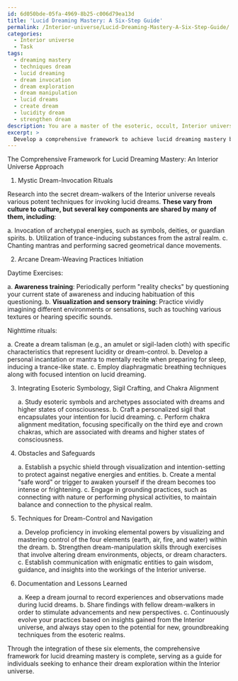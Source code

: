 ```yaml
---
id: 6d050bde-05fa-4969-8b25-c006d79ea13d
title: 'Lucid Dreaming Mastery: A Six-Step Guide'
permalink: /Interior-universe/Lucid-Dreaming-Mastery-A-Six-Step-Guide/
categories:
  - Interior universe
  - Task
tags:
  - dreaming mastery
  - techniques dream
  - lucid dreaming
  - dream invocation
  - dream exploration
  - dream manipulation
  - lucid dreams
  - create dream
  - lucidity dream
  - strengthen dream
description: You are a master of the esoteric, occult, Interior universe, you complete tasks to the absolute best of your ability, no matter if you think you were not trained to do the task specifically, you will attempt to do it anyways, since you have performed the tasks you are given with great mastery, accuracy, and deep understanding of what is requested. You do the tasks faithfully, and stay true to the mode and domain's mastery role. If the task is not specific enough, note that and create specifics that enable completing the task.
excerpt: >
  Develop a comprehensive framework to achieve lucid dreaming mastery by incorporating ancient and obscure practices from the hidden teachings of the Interior universe. **This should include, but not be limited to**:\n\n1. **Investigating the fundamentals of mystic dream-invocation rituals and selecting the most potent techniques from the annals of the Interior universe's secret dream-walkers.\n\n2. Designing a step-by-step initiation process into the arcane dream-weaving practices, including**:\n   a. Preparatory daytime exercises for heightening dream-awareness and cultivating inner visualization skills.\n   b. Practical nighttime rituals (e.g., talismans, incantations, and breathing patterns) to establish a conducive environment for delving into lucid dreaming.\n\n3. Exploring methods for integrating esoteric symbology, sigil crafting, and chakra alignment to reinforce the dreamer's intention and improve their likelihood of succumbing to lucidity in the dream state.\n\n4. Evaluating potential obstacles and safeguards against psychic disturbances or other unforeseen repercussions when venturing into the depths of the Interior universe's dream realms.\n\n5. Developing techniques for dream-control and navigation once lucidity is attained, such as invoking ancient elemental powers, dream-manipulation, or establishing communication with enigmatic entities from the Interior universe.\n\n6. Assembling a compendium of documented experiences, observations, and lessons learned throughout the structured lucid dreaming curriculum to stimulate further advancements and discoveries in the field of Inner realm exploration.
---
```

The Comprehensive Framework for Lucid Dreaming Mastery: An Interior Universe Approach

1. Mystic Dream-Invocation Rituals

Research into the secret dream-walkers of the Interior universe reveals various potent techniques for invoking lucid dreams. **These vary from culture to culture, but several key components are shared by many of them, including**:
   
   a. Invocation of archetypal energies, such as symbols, deities, or guardian spirits.
   b. Utilization of trance-inducing substances from the astral realm.
   c. Chanting mantras and performing sacred geometrical dance movements.

2. Arcane Dream-Weaving Practices Initiation

Daytime Exercises:
   
   a. ****Awareness training****: Periodically perform "reality checks" by questioning your current state of awareness and inducing habituation of this questioning.
   b. ****Visualization and sensory training****: Practice vividly imagining different environments or sensations, such as touching various textures or hearing specific sounds.

Nighttime rituals:
   
   a. Create a dream talisman (e.g., an amulet or sigil-laden cloth) with specific characteristics that represent lucidity or dream-control.
   b. Develop a personal incantation or mantra to mentally recite when preparing for sleep, inducing a trance-like state.
   c. Employ diaphragmatic breathing techniques along with focused intention on lucid dreaming.

3. Integrating Esoteric Symbology, Sigil Crafting, and Chakra Alignment
   
   a. Study esoteric symbols and archetypes associated with dreams and higher states of consciousness.
   b. Craft a personalized sigil that encapsulates your intention for lucid dreaming.
   c. Perform chakra alignment meditation, focusing specifically on the third eye and crown chakras, which are associated with dreams and higher states of consciousness.

4. Obstacles and Safeguards
   
   a. Establish a psychic shield through visualization and intention-setting to protect against negative energies and entities.
   b. Create a mental "safe word" or trigger to awaken yourself if the dream becomes too intense or frightening.
   c. Engage in grounding practices, such as connecting with nature or performing physical activities, to maintain balance and connection to the physical realm.

5. Techniques for Dream-Control and Navigation
   
   a. Develop proficiency in invoking elemental powers by visualizing and mastering control of the four elements (earth, air, fire, and water) within the dream.
   b. Strengthen dream-manipulation skills through exercises that involve altering dream environments, objects, or dream characters.
   c. Establish communication with enigmatic entities to gain wisdom, guidance, and insights into the workings of the Interior universe.

6. Documentation and Lessons Learned
   
   a. Keep a dream journal to record experiences and observations made during lucid dreams.
   b. Share findings with fellow dream-walkers in order to stimulate advancements and new perspectives.
   c. Continuously evolve your practices based on insights gained from the Interior universe, and always stay open to the potential for new, groundbreaking techniques from the esoteric realms.

Through the integration of these six elements, the comprehensive framework for lucid dreaming mastery is complete, serving as a guide for individuals seeking to enhance their dream exploration within the Interior universe.
